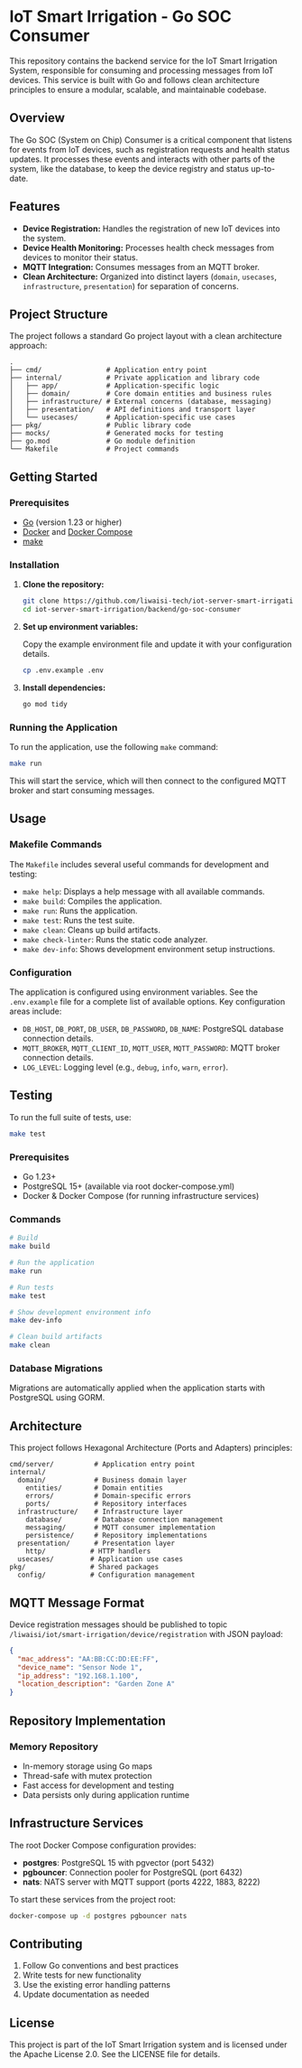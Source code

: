 # IoT Smart Irrigation - Go SOC Consumer

This repository contains the backend service for the IoT Smart Irrigation System, responsible for consuming and processing messages from IoT devices. This service is built with Go and follows clean architecture principles to ensure a modular, scalable, and maintainable codebase.

## Overview

The Go SOC (System on Chip) Consumer is a critical component that listens for events from IoT devices, such as registration requests and health status updates. It processes these events and interacts with other parts of the system, like the database, to keep the device registry and status up-to-date.

## Features

-   **Device Registration:** Handles the registration of new IoT devices into the system.
-   **Device Health Monitoring:** Processes health check messages from devices to monitor their status.
-   **MQTT Integration:** Consumes messages from an MQTT broker.
-   **Clean Architecture:** Organized into distinct layers (`domain`, `usecases`, `infrastructure`, `presentation`) for separation of concerns.

## Project Structure

The project follows a standard Go project layout with a clean architecture approach:

```
.
├── cmd/                # Application entry point
├── internal/           # Private application and library code
│   ├── app/            # Application-specific logic
│   ├── domain/         # Core domain entities and business rules
│   ├── infrastructure/ # External concerns (database, messaging)
│   ├── presentation/   # API definitions and transport layer
│   └── usecases/       # Application-specific use cases
├── pkg/                # Public library code
├── mocks/              # Generated mocks for testing
├── go.mod              # Go module definition
└── Makefile            # Project commands
```

## Getting Started

### Prerequisites

-   [Go](https://golang.org/doc/install) (version 1.23 or higher)
-   [Docker](https://www.docker.com/get-started) and [Docker Compose](https://docs.docker.com/compose/install/)
-   [make](https://www.gnu.org/software/make/)

### Installation

1.  **Clone the repository:**
    ```sh
    git clone https://github.com/liwaisi-tech/iot-server-smart-irrigation.git
    cd iot-server-smart-irrigation/backend/go-soc-consumer
    ```

2.  **Set up environment variables:**

    Copy the example environment file and update it with your configuration details.

    ```sh
    cp .env.example .env
    ```

3.  **Install dependencies:**

    ```sh
    go mod tidy
    ```

### Running the Application

To run the application, use the following `make` command:

```sh
make run
```

This will start the service, which will then connect to the configured MQTT broker and start consuming messages.

## Usage

### Makefile Commands

The `Makefile` includes several useful commands for development and testing:

-   `make help`: Displays a help message with all available commands.
-   `make build`: Compiles the application.
-   `make run`: Runs the application.
-   `make test`: Runs the test suite.
-   `make clean`: Cleans up build artifacts.
-   `make check-linter`: Runs the static code analyzer.
-   `make dev-info`: Shows development environment setup instructions.

### Configuration

The application is configured using environment variables. See the `.env.example` file for a complete list of available options. Key configuration areas include:

-   `DB_HOST`, `DB_PORT`, `DB_USER`, `DB_PASSWORD`, `DB_NAME`: PostgreSQL database connection details.
-   `MQTT_BROKER`, `MQTT_CLIENT_ID`, `MQTT_USER`, `MQTT_PASSWORD`: MQTT broker connection details.
-   `LOG_LEVEL`: Logging level (e.g., `debug`, `info`, `warn`, `error`).

## Testing

To run the full suite of tests, use:

```sh
make test
```

### Prerequisites

- Go 1.23+
- PostgreSQL 15+ (available via root docker-compose.yml)
- Docker & Docker Compose (for running infrastructure services)

### Commands

```bash
# Build
make build

# Run the application
make run

# Run tests
make test

# Show development environment info
make dev-info

# Clean build artifacts
make clean
```

### Database Migrations

Migrations are automatically applied when the application starts with PostgreSQL using GORM.


## Architecture

This project follows Hexagonal Architecture (Ports and Adapters) principles:

```
cmd/server/          # Application entry point
internal/
  domain/            # Business domain layer
    entities/        # Domain entities
    errors/          # Domain-specific errors
    ports/           # Repository interfaces
  infrastructure/    # Infrastructure layer
    database/        # Database connection management
    messaging/       # MQTT consumer implementation
    persistence/     # Repository implementations
  presentation/      # Presentation layer
    http/           # HTTP handlers
  usecases/         # Application use cases
pkg/                # Shared packages
  config/           # Configuration management
```

## MQTT Message Format

Device registration messages should be published to topic `/liwaisi/iot/smart-irrigation/device/registration` with JSON payload:

```json
{
  "mac_address": "AA:BB:CC:DD:EE:FF",
  "device_name": "Sensor Node 1",
  "ip_address": "192.168.1.100",
  "location_description": "Garden Zone A"
}
```

## Repository Implementation

### Memory Repository
- In-memory storage using Go maps
- Thread-safe with mutex protection
- Fast access for development and testing
- Data persists only during application runtime

## Infrastructure Services

The root Docker Compose configuration provides:

- **postgres**: PostgreSQL 15 with pgvector (port 5432)
- **pgbouncer**: Connection pooler for PostgreSQL (port 6432)
- **nats**: NATS server with MQTT support (ports 4222, 1883, 8222)

To start these services from the project root:
```bash
docker-compose up -d postgres pgbouncer nats
```

## Contributing

1. Follow Go conventions and best practices
2. Write tests for new functionality
3. Use the existing error handling patterns
4. Update documentation as needed

## License

This project is part of the IoT Smart Irrigation system and is licensed under the Apache License 2.0. See the LICENSE file for details.